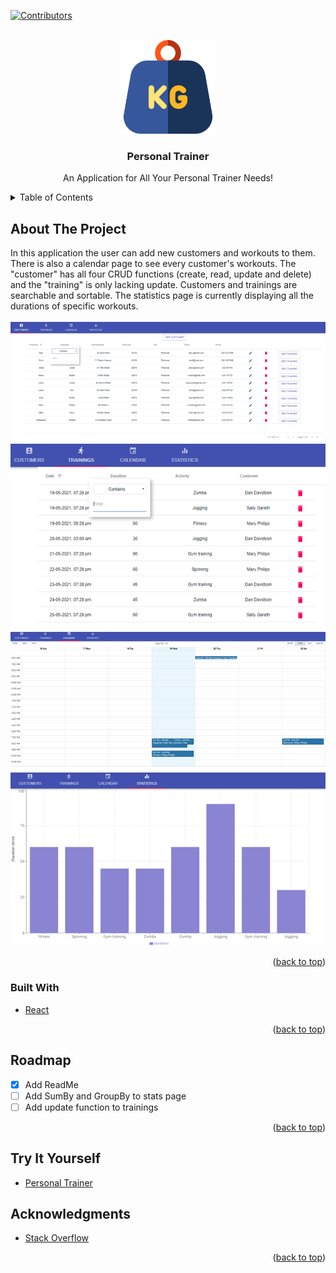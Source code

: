<div id="top"></div>

<!-- PROJECT SHIELDS -->
[![Contributors][contributors-shield]][contributors-url]
<!--[![MIT License][license-shield]][license-url] --> 

<!-- PROJECT LOGO -->
<br />
<div align="center">
  <img src="./src/weight.png" width="150" height="150" alt="Application Logo">
  <h3 align="center">Personal Trainer</h3>
  <p align="center">
    An Application for All Your Personal Trainer Needs!
</div>

<!-- TABLE OF CONTENTS -->
<details>
  <summary>Table of Contents</summary>
  <ol>
    <li>
      <a href="#about-the-project">About The Project</a>
      <ul>
        <li><a href="#built-with">Built With</a></li>
      </ul>
    </li>
    <li><a href="#roadmap">Roadmap</a></li>
    <li><a href="#try-it-yourself">Try It Yourself</a></li>
    <li><a href="#acknowledgments">Acknowledgments</a></li>
  </ol>
</details>

<!-- ABOUT THE PROJECT -->
## About The Project

In this application the user can add new customers and workouts to them. There is also a calendar page to see every customer's workouts. The "customer" has all four CRUD functions (create, read, update and delete) and the "training" is only lacking update. Customers and trainings are searchable and sortable. The statistics page is currently displaying all the durations of specific workouts.
<br />
<br />
![Screen Shots](./src/customers.png?raw=true "Application Screen Shots")
![Screen Shots](./src/trainings.png?raw=true "Application Screen Shots")
![Screen Shots](./src/calendar.png?raw=true "Application Screen Shots")
![Screen Shots](./src/stats.png?raw=true "Application Screen Shots")
<p align="right">(<a href="#top">back to top</a>)</p>

### Built With

- [React](https://reactjs.org/)

<p align="right">(<a href="#top">back to top</a>)</p>

<!-- ROADMAP -->
## Roadmap

- [x] Add ReadMe
- [ ] Add SumBy and GroupBy to stats page
- [ ] Add update function to trainings

<p align="right">(<a href="#top">back to top</a>)</p>

<!-- LICENSE 
## License
TBD
<p align="right">(<a href="#top">back to top</a>)</p> -->

<!-- TRY IT YOURSELF -->
## Try It Yourself
- [Personal Trainer](https://personaltrainerweb.herokuapp.com/)

<!-- ACKNOWLEDGMENTS -->
## Acknowledgments
* [Stack Overflow](https://stackoverflow.com/)
<p align="right">(<a href="#top">back to top</a>)</p>

<!-- MARKDOWN LINKS & IMAGES -->
[contributors-shield]: https://img.shields.io/github/contributors/othneildrew/Best-README-Template.svg?style=for-the-badge
[contributors-url]: https://github.com/JelenaLaakkonen/personaltrainer/graphs/contributors
